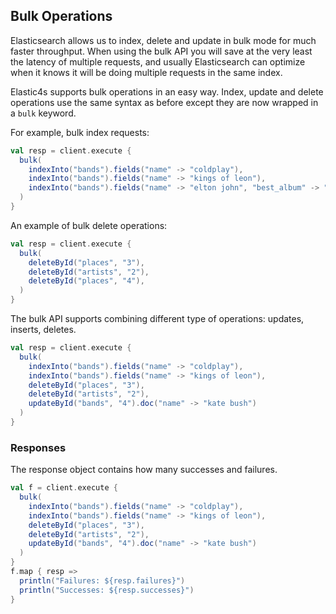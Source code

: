 ## Bulk Operations

Elasticsearch allows us to index, delete and update in bulk mode for much faster throughput. When using the bulk API
you will save at the very least the latency of multiple requests, and usually Elasticsearch can optimize when it
knows it will be doing multiple requests in the same index.

Elastic4s supports bulk operations in an easy way. Index, update and delete operations use the same syntax as before
except they are now wrapped in a `bulk` keyword.

For example, bulk index requests:

```scala
val resp = client.execute {
  bulk(
    indexInto("bands").fields("name" -> "coldplay"),
    indexInto("bands").fields("name" -> "kings of leon"),
    indexInto("bands").fields("name" -> "elton john", "best_album" -> "tumbleweed connection")
  )
}
```

An example of bulk delete operations:

```scala
val resp = client.execute {
  bulk(
    deleteById("places", "3"),
    deleteById("artists", "2"),
    deleteById("places", "4"),
  )
}
```

The bulk API supports combining different type of operations: updates, inserts, deletes.

```scala
val resp = client.execute {
  bulk(
    indexInto("bands").fields("name" -> "coldplay"),
    indexInto("bands").fields("name" -> "kings of leon"),
    deleteById("places", "3"),
    deleteById("artists", "2"),
    updateById("bands", "4").doc("name" -> "kate bush")
  )
}
```

### Responses

The response object contains how many successes and failures.

```scala
val f = client.execute {
  bulk(
    indexInto("bands").fields("name" -> "coldplay"),
    indexInto("bands").fields("name" -> "kings of leon"),
    deleteById("places", "3"),
    deleteById("artists", "2"),
    updateById("bands", "4").doc("name" -> "kate bush")
  )
}
f.map { resp =>
  println("Failures: ${resp.failures}")
  println("Successes: ${resp.successes}")
}
```
